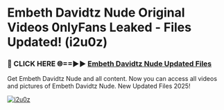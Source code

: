 # Embeth Davidtz Nude Original Videos 0nlyFans Leaked - Files Updated! (i2u0z)

<h3>🔴 CLICK HERE 🌐==►► <a href="https://tinyurl.com/yrmya6cz" rel="nofollow">Embeth Davidtz Nude Updated Files</a></h3>

Get Embeth Davidtz Nude and all content. Now you can access all videos and pictures of Embeth Davidtz Nude. New Updated Files 2025!

[![i2u0z](https://i.imgur.com/FMdXYCs.gif)](https://tinyurl.com/yrmya6cz)
